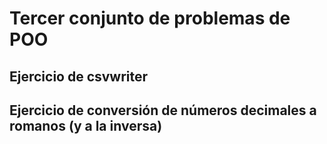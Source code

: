# Tercer conjunto de problemas de POO

## Ejercicio de csvwriter

## Ejercicio de conversión de números decimales a romanos (y a la inversa)